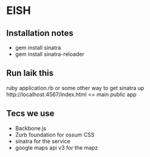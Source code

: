 # EISH 

## Installation notes
* gem install sinatra
* gem install sinatra-reloader

## Run laik this
ruby application.rb or some other way to get sinatra up
http://localhost:4567/index.html <= main public app

## Tecs we use
* Backbone.js
* Zurb foundation for ossum CSS
* sinatra for the service
* google maps api v3 for the mapz

